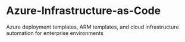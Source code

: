 # Azure-Infrastructure-as-Code
Azure deployment templates, ARM templates, and cloud infrastructure automation for enterprise environments
